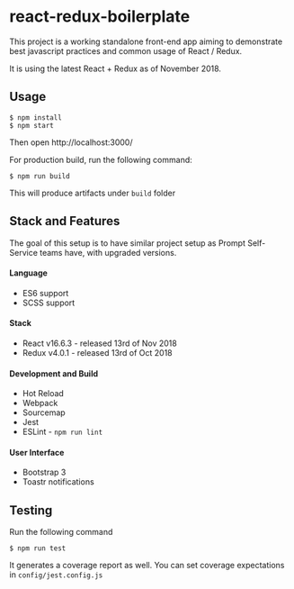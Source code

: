 # react-redux-boilerplate

This project is a working standalone front-end app aiming to demonstrate best javascript practices and common usage of React / Redux. 

It is using the latest React + Redux as of November 2018.

## Usage
```
$ npm install
$ npm start
```

Then open http://localhost:3000/

For production build, run the following command:

```
$ npm run build
```

This will produce artifacts under ``build`` folder

## Stack and Features

The goal of this setup is to have similar project setup as Prompt Self-Service teams have, with upgraded versions.

#### Language
- ES6 support
- SCSS support

#### Stack
- React v16.6.3 - released 13rd of Nov 2018
- Redux v4.0.1 - released 13rd of Oct 2018

#### Development and Build
- Hot Reload
- Webpack
- Sourcemap
- Jest
- ESLint - ``npm run lint``

#### User Interface
- Bootstrap 3
- Toastr notifications

## Testing

Run the following command

```
$ npm run test
``` 

It generates a coverage report as well. You can set coverage expectations in ``config/jest.config.js``
